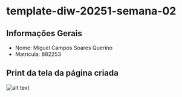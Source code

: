 # template-diw-20251-semana-02

## Informações Gerais
- Nome: Miguel Campos Soares Querino 
- Matricula: 882253 

## Print da tela da página criada
![alt text]({7145D40A-1EB8-4763-AF80-6E32B0237609}.png)